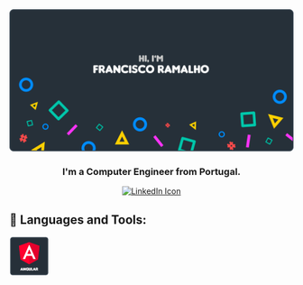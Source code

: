 <img src="https://raw.githubusercontent.com/FRamalh0/FRamalh0/main/img/github_hi.png">
<h3 align="center">I'm a Computer Engineer from Portugal.</h3>

<div align="center">
    <a href="https://linkedin.com/in/francisco-lapão-ramalho-8b882616b"><img src="https://img.shields.io/badge/LinkedIn-0077B5?style=for-the-badge&logo=linkedin&logoColor=white" alt="LinkedIn Icon"></a>
</div>

## 🚀 Languages and Tools:

<div> 
    <a href="https://angular.io/"><img width="70" height="70" src="https://raw.githubusercontent.com/FRamalh0/FRamalh0/main/img/angular.png" alt="Angular"/></a>
</div>
